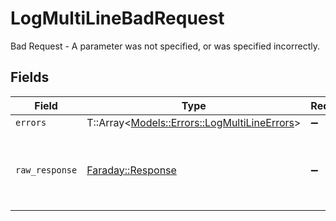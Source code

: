 # LogMultiLineBadRequest

Bad Request - A parameter was not specified, or was specified incorrectly.


## Fields

| Field                                                                                     | Type                                                                                      | Required                                                                                  | Description                                                                               |
| ----------------------------------------------------------------------------------------- | ----------------------------------------------------------------------------------------- | ----------------------------------------------------------------------------------------- | ----------------------------------------------------------------------------------------- |
| `errors`                                                                                  | T::Array<[Models::Errors::LogMultiLineErrors](../../models/errors/logmultilineerrors.md)> | :heavy_minus_sign:                                                                        | N/A                                                                                       |
| `raw_response`                                                                            | [Faraday::Response](https://www.rubydoc.info/gems/faraday/Faraday/Response)               | :heavy_minus_sign:                                                                        | Raw HTTP response; suitable for custom response parsing                                   |
